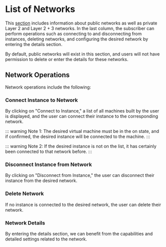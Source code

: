 # List of Networks

This [section](https://panel.virakcloud.com/instances/network/list) includes information about public networks as well as private Layer 2 and Layer 2 + 3 networks. In the last column, the subscriber can perform operations such as connecting to and disconnecting from instances, deleting networks, and configuring the desired network by entering the details section.

<DarkModeImage
  dark-src="/images/guides/en/dark/networks/Network-Detail.webp"
  light-src="/images/guides/en/light/networks/Network-Detail.webp"
  alt="Network Details"
/>

By default, public networks will exist in this section, and users will not have permission to delete or enter the details for these networks.

## Network Operations

Network operations include the following:

### Connect Instance to Network
By clicking on "Connect to Instance," a list of all machines built by the user is displayed, and the user can connect their instance to the corresponding network.

::: warning Note 1:
The desired virtual machine must be in the on state, and if confirmed, the desired instance will be connected to the machine.
:::

::: warning Note 2:
If the desired instance is not on the list, it has certainly been connected to that network before.
:::

### Disconnect Instance from Network
By clicking on "Disconnect from Instance," the user can disconnect their instance from the desired network.

### Delete Network
If no instance is connected to the desired network, the user can delete their network.

### Network Details
By entering the details section, we can benefit from the capabilities and detailed settings related to the network.

<DarkModeImage
  dark-src="/images/guides/en/dark/networks/inside-Network.webp"
  light-src="/images/guides/en/light/networks/inside-Network.webp"
  alt="Inside Network Details"
/>
